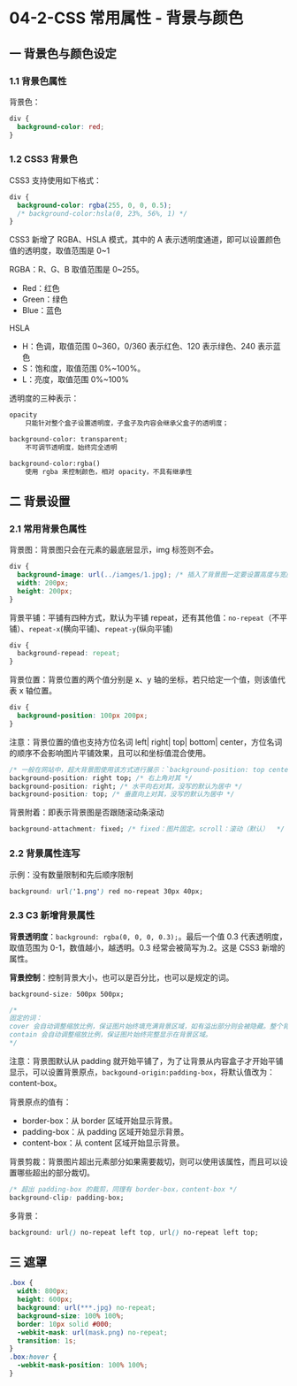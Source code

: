 # 04-2-CSS 常用属性 - 背景与颜色

## 一 背景色与颜色设定

### 1.1 背景色属性

背景色：

```css
div {
  background-color: red;
}
```

### 1.2 CSS3 背景色

CSS3 支持使用如下格式：

```css
div {
  background-color: rgba(255, 0, 0, 0.5);
  /* background-color:hsla(0, 23%, 56%, 1) */
}
```

CSS3 新增了 RGBA、HSLA 模式，其中的 A 表示透明度通道，即可以设置颜色值的透明度，取值范围是 0~1

RGBA：R、G、B 取值范围是 0~255。

- Red：红色
- Green：绿色
- Blue：蓝色

HSLA

- H：色调，取值范围 0~360，0/360 表示红色、120 表示绿色、240 表示蓝色
- S：饱和度，取值范围 0%~100%。
- L：亮度，取值范围 0%~100%

透明度的三种表示：

```txt
opacity
    只能针对整个盒子设置透明度，子盒子及内容会继承父盒子的透明度；

background-color: transparent;
    不可调节透明度，始终完全透明

background-color:rgba()
    使用 rgba 来控制颜色，相对 opacity，不具有继承性
```

## 二 背景设置

### 2.1 常用背景色属性

背景图：背景图只会在元素的最底层显示，img 标签则不会。

```css
div {
  background-image: url(../iamges/1.jpg); /* 插入了背景图一定要设置高度与宽度！ */
  width: 200px;
  height: 200px;
}
```

背景平铺：平铺有四种方式，默认为平铺 repeat，还有其他值：`no-repeat`（不平铺）、`repeat-x`(横向平铺)、`repeat-y`(纵向平铺)

```css
div {
  background-repead: repeat;
}
```

背景位置：背景位置的两个值分别是 x、y 轴的坐标，若只给定一个值，则该值代表 x 轴位置。

```css
div {
  background-position: 100px 200px;
}
```

注意：背景位置的值也支持方位名词 left| right| top| bottom| center，方位名词的顺序不会影响图片平铺效果，且可以和坐标值混合使用。

```css
/* 一般在网站中，超大背景图使用该方式进行展示：`background-position: top center; */
background-position: right top; /* 右上角对其 */
background-position: right; /* 水平向右对其，没写的默认为居中 */
background-position: top; /* 垂直向上对其，没写的默认为居中 */
```

背景附着：即表示背景图是否跟随滚动条滚动

```css
background-attachment: fixed; /* fixed：图片固定。scroll：滚动（默认）  */
```

### 2.2 背景属性连写

示例：没有数量限制和先后顺序限制

```css
background: url('1.png') red no-repeat 30px 40px;
```

### 2.3 C3 新增背景属性

**背景透明度**：`background: rgba(0, 0, 0, 0.3);`。最后一个值 0.3 代表透明度，取值范围为 0-1，数值越小，越透明。0.3 经常会被简写为.2。这是 CSS3 新增的属性。

**背景控制**：控制背景大小，也可以是百分比，也可以是规定的词。

```css
background-size: 500px 500px;

/*
固定的词：
cover 会自动调整缩放比例，保证图片始终填充满背景区域，如有溢出部分则会被隐藏。整个背景图片完整显示在背景区域。
contain 会自动调整缩放比例，保证图片始终完整显示在背景区域。
*/
```

注意：背景图默认从 padding 就开始平铺了，为了让背景从内容盒子才开始平铺显示，可以设置背景原点，`backgound-origin:padding-box`，将默认值改为：content-box。

背景原点的值有：

- border-box：从 border 区域开始显示背景。
- padding-box：从 padding 区域开始显示背景。
- content-box：从 content 区域开始显示背景。

背景剪裁：背景图片超出元素部分如果需要裁切，则可以使用该属性，而且可以设置哪些超出的部分裁切。

```css
/* 超出 padding-box 的裁剪，同理有 border-box，content-box */
background-clip: padding-box;
```

多背景：

```css
background: url() no-repeat left top, url() no-repeat left top;
```

## 三 遮罩

```css
.box {
  width: 800px;
  height: 600px;
  background: url(***.jpg) no-repeat;
  background-size: 100% 100%;
  border: 10px solid #000;
  -webkit-mask: url(mask.png) no-repeat;
  transition: 1s;
}
.box:hover {
  -webkit-mask-position: 100% 100%;
}
```

